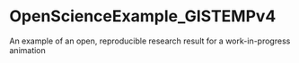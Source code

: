 # OpenScienceExample_GISTEMPv4
An example of an open, reproducible research result for a work-in-progress animation
